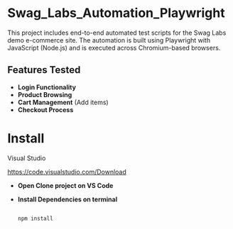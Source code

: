 # Swag_Labs_Automation_Playwright
This project includes end-to-end automated test scripts for the Swag Labs demo e-commerce site. The automation is built using Playwright with JavaScript (Node.js) and is executed across Chromium-based browsers.
## **Features Tested**
- **Login Functionality**
- **Product Browsing**  
- **Cart Management** (Add items)  
- **Checkout Process** 
# Install
Visual Studio

https://code.visualstudio.com/Download

- **Open Clone project on VS Code**

- **Install Dependencies on terminal**

  ```bash

  npm install
